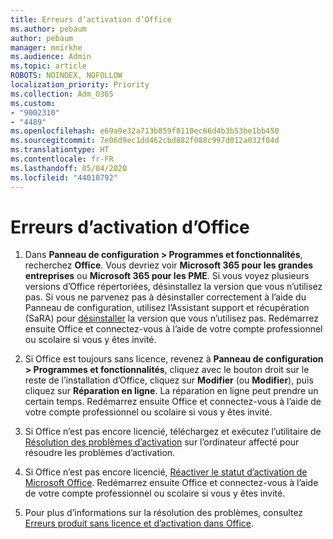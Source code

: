 ```yaml
---
title: Erreurs d’activation d’Office
ms.author: pebaum
author: pebaum
manager: mnirkhe
ms.audience: Admin
ms.topic: article
ROBOTS: NOINDEX, NOFOLLOW
localization_priority: Priority
ms.collection: Adm_O365
ms.custom:
- "9002310"
- "4489"
ms.openlocfilehash: e69a9e32a713b859f8110ec66d4b3b53be1bb450
ms.sourcegitcommit: 7e06d9ec1dd462cbd882f088c997d012a032f04d
ms.translationtype: HT
ms.contentlocale: fr-FR
ms.lasthandoff: 05/04/2020
ms.locfileid: "44010792"
---
```

# <a name="office-activation-errors"></a>Erreurs d’activation d’Office

1. Dans **Panneau de configuration > Programmes et fonctionnalités**, recherchez **Office**. Vous devriez voir **Microsoft 365 pour les grandes entreprises** ou **Microsoft 365 pour les PME**. Si vous voyez plusieurs versions d’Office répertoriées, désinstallez la version que vous n’utilisez pas. Si vous ne parvenez pas à désinstaller correctement à l’aide du Panneau de configuration, utilisez l’Assistant support et récupération (SaRA) pour [désinstaller](https://aka.ms/SARA-OfficeUninstall-Alchemy) la version que vous n’utilisez pas. Redémarrez ensuite Office et connectez-vous à l’aide de votre compte professionnel ou scolaire si vous y êtes invité. 

2. Si Office est toujours sans licence, revenez à **Panneau de configuration > Programmes et fonctionnalités**, cliquez avec le bouton droit sur le reste de l’installation d’Office, cliquez sur **Modifier** (ou **Modifier**), puis cliquez sur **Réparation en ligne**. La réparation en ligne peut prendre un certain temps. Redémarrez ensuite Office et connectez-vous à l’aide de votre compte professionnel ou scolaire si vous y êtes invité. 

3. Si Office n’est pas encore licencié, téléchargez et exécutez l’utilitaire de [Résolution des problèmes d’activation](https://aka.ms/SARA-OfficeActivation-Alchemy) sur l’ordinateur affecté pour résoudre les problèmes d’activation. 

4. Si Office n’est pas encore licencié, [Réactiver le statut d’activation de Microsoft Office](https://docs.microsoft.com/office365/troubleshoot/activation/reset-office-365-proplus-activation-state). Redémarrez ensuite Office et connectez-vous à l’aide de votre compte professionnel ou scolaire si vous y êtes invité.  

5. Pour plus d’informations sur la résolution des problèmes, consultez [Erreurs produit sans licence et d’activation dans Office](https://support.office.com/article/unlicensed-product-and-activation-errors-in-office-0d23d3c0-c19c-4b2f-9845-5344fedc4380).
